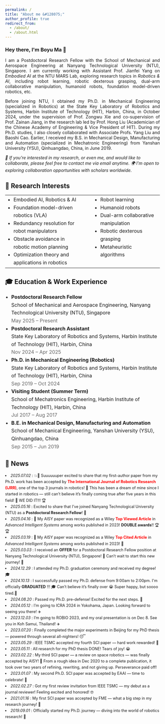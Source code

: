 ```yaml
---
permalink: /
title: "About me &#128075;"
author_profile: true
redirect_from: 
  - /about/
  - /about.html
---
```



<h3>Hey there, I'm Boyu Ma 🌟</h3>
<p align = "justify"> 
  I am a Postdoctoral Research Fellow with the School of Mechanical and Aerospace Engineering at Nanyang Technological University (NTU), Singapore. I am currently working with Assistant Prof. <a href="https://marsyang.site/" target="_blank" rel="noopener noreferrer" style="text-decoration: none;">Jianfei Yang</a> on <em>Embodied AI</em> at the <a href="https://marslab.tech/" target="_blank" rel="noopener noreferrer" style="text-decoration: none;">NTU MARS Lab</a>, exploring research topics in <em>Robotics & AI</em>, including robot learning, robotic dexterous grasping, dual-arm collaborative manipulation, humanoid robots, foundation model-driven robotics, etc.
</p> 
<p align = "justify"> 
Before joining NTU, I obtained my Ph.D. in Mechanical Engineering (specialized in Robotics) at the State Key Laboratory of Robotics and Systems, Harbin Institute of Technology (HIT), Harbin, China, in October 2024, under the supervision of Prof. <a href="https://homepage.hit.edu.cn/xiezongwu?lang=zh" target="_blank" rel="noopener noreferrer" style="text-decoration: none;">Zongwu Xie</a> and co-supervision of Prof. <a href="https://homepage.hit.edu.cn/jiangzainan?lang=zh" target="_blank" rel="noopener noreferrer" style="text-decoration: none;">Zainan Jiang</a>, in the research lab led by Prof. <a href="https://homepage.hit.edu.cn/liuhong?lang=zh" target="_blank" rel="noopener noreferrer" style="text-decoration: none;">Hong Liu</a> (Academician of the Chinese Academy of Engineering & Vice President of HIT). During my Ph.D. studies, I also closely collaborated with Associate Profs. <a href="https://homepage.hit.edu.cn/liuyanghit?lang=zh" target="_blank" rel="noopener noreferrer" style="text-decoration: none;">Yang Liu</a> and <a href="https://homepage.hit.edu.cn/caobaoshi?lang=zh" target="_blank" rel="noopener noreferrer" style="text-decoration: none;">Baoshi Cao</a>. Earlier, I received my B.S. in Mechanical Design, Manufacturing and Automation (specialized in Mechatronic Engineering) from Yanshan University (YSU), Qinhuangdao, China, in June 2019.
</p>

<em>🌟 If you’re interested in my research, or even me, and would like to collaborate, please feel free to contact me via email anytime.</em> 
<em>🌍 I’m open to exploring collaboration opportunities with scholars worldwide.</em>


🤖 Research Interests
------
<table style="width: 100%; border-collapse: collapse; border: none; font-size: 16px; line-height: 1.6;">
  <tr>
    <td style="vertical-align: top; padding-right: 20px; border: none;">
      <ul style="margin: 0; padding-left: 1.2em; font-size: inherit; line-height: inherit;">
        <li>Embodied AI, Robotics & AI</li>
        <li>Foundation model-driven robotics (VLA)</li>
        <li>Redundancy resolution for robot manipulators</li>
        <li>Obstacle avoidance in robotic motion planning</li>
        <li>Optimization theory and applications in robotics</li>
      </ul>
    </td>
    <td style="vertical-align: top; padding-left: 20px; border: none;">
      <ul style="margin: 0; padding-left: 1.2em; font-size: inherit; line-height: inherit;">
        <li>Robot learning</li>
        <li>Humanoid robots</li>
        <li>Dual-arm collaborative manipulation</li>
        <li>Robotic dexterous grasping</li>
        <li>Metaheuristic algorithms</li>
      </ul>
    </td>
  </tr>
</table>





🎓 Education & Work Experience
------
<ul style="list-style: disc; padding-left: 20px; font-size: 16px; line-height: 1.6;">
  <li>
    <strong>Postdoctoral Research Fellow</strong><br>
    School of Mechanical and Aerospace Engineering, Nanyang Technological University (NTU), Singapore<br>
    <span style="color: #666;">May 2025 – Present</span>
  </li>
  <li>
    <strong>Postdoctoral Research Assistant</strong><br>
    State Key Laboratory of Robotics and Systems, Harbin Institute of Technology (HIT), Harbin, China<br>
    <span style="color: #666;">Nov 2024 – Apr 2025</span>
  </li>
  <li>
    <strong>Ph.D. in Mechanical Engineering (Robotics)</strong><br>
    State Key Laboratory of Robotics and Systems, Harbin Institute of Technology (HIT), Harbin, China<br>
    <span style="color: #666;">Sep 2019 – Oct 2024</span>
  </li>
  <li>
    <strong>Visiting Student (Summer Term)</strong><br>
    School of Mechatronics Engineering, Harbin Institute of Technology (HIT), Harbin, China<br>
    <span style="color: #666;">Jul 2017 – Aug 2017</span>
  </li>
  <li>
    <strong>B.E. in Mechanical Design, Manufacturing and Automation</strong><br>
    School of Mechanical Engineering, Yanshan University (YSU), Qinhuangdao, China<br>
    <span style="color: #666;">Sep 2015 – Jun 2019</span>
  </li>
</ul>

📣 News
------
<li style="font-size: 0.9em; line-height: 1.6;"><em>2025.07.02</em> :  💥🤖 Suuuuuuper excited to share that my first-author paper from my Ph.D. work has been accepted by <strong style="color:red;">The International Journal of Robotics Research (IJRR)</strong>, one of the top 3 journals in robotics! 🎉 This has been a dream of mine since I started in robotics — still can’t believe it’s finally coming true after five years in this field! 🥹 WE DID IT!!! 🏆 </li>
<li style="font-size: 0.9em; line-height: 1.6;"><em>2025.05.16</em> :  Excited to share that I’ve joined Nanyang Technological University (NTU) as a <strong>Postdoctoral Research Fellow</strong>! 🚀 </li>

<li style="font-size: 0.9em; line-height: 1.6;"><em>2025.04.16</em> :  🎉 My AISY paper was recognized as a Wiley <strong style="color:red;">Top Viewed Article</strong> in <em>Advanced Intelligent Systems</em> among works published in 2023! <strong>DOUBLE awards</strong>!! 🏆🏆 </li>
<li style="font-size: 0.9em; line-height: 1.6;"><em>2025.03.19</em> :  🎉 My AISY paper was recognized as a Wiley <strong style="color:red;">Top Cited Article</strong> in <em>Advanced Intelligent Systems</em> among works published in 2023! 📢 </li>

<li style="font-size: 0.9em; line-height: 1.6;"><em>2025.03.03</em> :  I received an <strong>OFFER</strong> for a Postdoctoral Research Fellow position at Nanyang Technological University (NTU), Singapore! 🎉 Can’t wait to start this new journey! 🤩 </li>

<li style="font-size: 0.9em; line-height: 1.6;"><em>2024.12.29</em> :  I attended my Ph.D. graduation ceremony and received my degree! 🎓</li>
<li style="font-size: 0.9em; line-height: 1.6;"><em>2024.10.13</em> :  I successfully passed my Ph.D. defense from 9:00am to 2:00pm. I'm officially <strong>GRADUATED</strong> !!! 🎓 Can’t believe it’s finally over 😭 Super happy, but soooo tired.🤯</li>
<li style="font-size: 0.9em; line-height: 1.6;"><em>2024.08.20</em> :  Passed my Ph.D. pre-defense! Excited for the next steps. 💪</li>
<li style="font-size: 0.9em; line-height: 1.6;"><em>2024.05.12</em> :  I’m going to ICRA 2024 in Yokohama, Japan. Looking forward to seeing you there! ✈️</li>
<li style="font-size: 0.9em; line-height: 1.6;"><em>2023.12.03</em> :  I’m going to ROBIO 2023, and my oral presentation is on Dec 8. See you in Koh Samui, Thailand! ✈️</li>
<li style="font-size: 0.9em; line-height: 1.6;"><em>2023.07.20</em> :  Finally completed the major experiments in Beijing for my PhD thesis — powered through several all-nighters! 😴</li>
<li style="font-size: 0.9em; line-height: 1.6;"><em>2023.05.29</em> :  IEEE TSMC accepted my fourth SCI paper  — hard work rewarded! 💪</li>
<li style="font-size: 0.9em; line-height: 1.6;"><em>2023.05.11</em> :  All research for my PhD thesis DONE! Tears of joy! 😭</li>
<li style="font-size: 0.9em; line-height: 1.6;"><em>2023.02.22</em> :  My third SCI paper — a review on space robotics — was finally accepted by AISY! 🚀 From a rough idea in Dec 2020 to a complete publication, it took over two years of refining, rewriting, and not giving up. Perseverance paid off! </li>
<li style="font-size: 0.9em; line-height: 1.6;"><em>2023.01.07</em> :  My second Ph.D. SCI paper was accepted by EAAI — time to celebrate! 🎉</li>
<li style="font-size: 0.9em; line-height: 1.6;"><em>2022.02.27</em> :  Got my first review invitation from IEEE TSMC — my debut as a journal reviewer! Feeling excited and honored! 🤓 </li>
<li style="font-size: 0.9em; line-height: 1.6;"><em>2021.01.16</em> :  My first SCI paper was accepted by FME — what a big step in my research journey! 🎉</li>
<li style="font-size: 0.9em; line-height: 1.6;"><em>2019.09.01</em> :  Officially started my Ph.D. journey — diving into the world of robotics research! 🤩</li>


